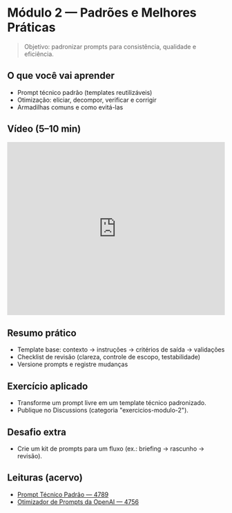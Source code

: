 # Módulo 2 — Padrões e Melhores Práticas

> Objetivo: padronizar prompts para consistência, qualidade e eficiência.

## O que você vai aprender
- Prompt técnico padrão (templates reutilizáveis)
- Otimização: eliciar, decompor, verificar e corrigir
- Armadilhas comuns e como evitá-las

## Vídeo (5–10 min)
<iframe width="100%" height="400" src="https://www.youtube.com/embed/XXXXXXXXXXX" title="Padrões e Melhores Práticas" frameborder="0" allowfullscreen></iframe>

## Resumo prático
- Template base: contexto → instruções → critérios de saída → validações
- Checklist de revisão (clareza, controle de escopo, testabilidade)
- Versione prompts e registre mudanças

## Exercício aplicado
- Transforme um prompt livre em um template técnico padronizado.
- Publique no Discussions (categoria "exercicios-modulo-2").

## Desafio extra
- Crie um kit de prompts para um fluxo (ex.: briefing → rascunho → revisão).

## Leituras (acervo)

- [Prompt Técnico Padrão — 4789](data/2494987106/4789/content.txt)
- [Otimizador de Prompts da OpenAI — 4756](data/2494987106/4756/content.txt)
